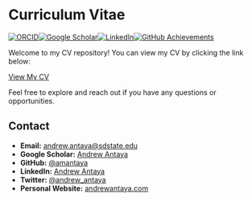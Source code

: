 # Curriculum Vitae

[![ORCID](https://img.shields.io/badge/ORCID-0000--0002--1825--0097-green?logo=orcid)](https://orcid.org/0000-0002-1825-0097)[![Google Scholar](https://img.shields.io/badge/Google-Scholar-blue?logo=google-scholar)](https://scholar.google.com/citations?hl=en&user=mO05f8IAAAAJ)[![LinkedIn](https://img.shields.io/badge/LinkedIn-Profile-blue?logo=linkedin)](https://www.linkedin.com/in/andrew-antaya-b9920a362)[![GitHub Achievements](https://img.shields.io/badge/GitHub-Achievements-blue?logo=github)](https://github.com/amantaya?tab=achievements)

Welcome to my CV repository! You can view my CV by clicking the link below:

[View My CV](./cv.pdf)

Feel free to explore and reach out if you have any questions or opportunities.

## Contact

- **Email:** [andrew.antaya@sdstate.edu](mailto:your-email@example.com)
- **Google Scholar:** [Andrew Antaya](https://scholar.google.com/citations?hl=en&user=mO05f8IAAAAJ)
- **GitHub:** [@amantaya](https://github.com/amantaya)
- **LinkedIn:** [Andrew Antaya](www.linkedin.com/in/andrew-antaya-b9920a362)
- **Twitter:** [@andrew_antaya](https://x.com/andrew_antaya)
- **Personal Website:** [andrewantaya.com](https://andrewantaya.com)
